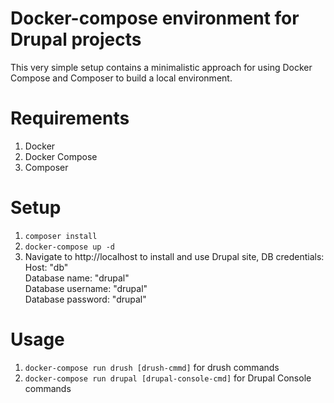 # Docker-compose environment for Drupal projects

This very simple setup contains a minimalistic approach for using Docker Compose and Composer to build a local environment.

# Requirements

1. Docker
1. Docker Compose
1. Composer

# Setup

1. `composer install`
1. `docker-compose up -d`
1. Navigate to http://localhost to install and use Drupal site, DB credentials:  
  Host: "db"  
  Database name: "drupal"  
  Database username: "drupal"  
  Database password: "drupal"

# Usage

1. `docker-compose run drush [drush-cmmd]` for drush commands
1. `docker-compose run drupal [drupal-console-cmd]` for Drupal Console commands

